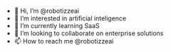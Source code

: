 - 👋 Hi, I’m @robotizzeai
- 👀 I’m interested in artificial inteligence
- 🌱 I’m currently learning SaaS
- 💞️ I’m looking to collaborate on enterprise solutions
- 📫 How to reach me @robotizzeai

<!---
robotizzeai/robotizzeai is a ✨ special ✨ repository because its `README.md` (this file) appears on your GitHub profile.
You can click the Preview link to take a look at your changes.
--->
